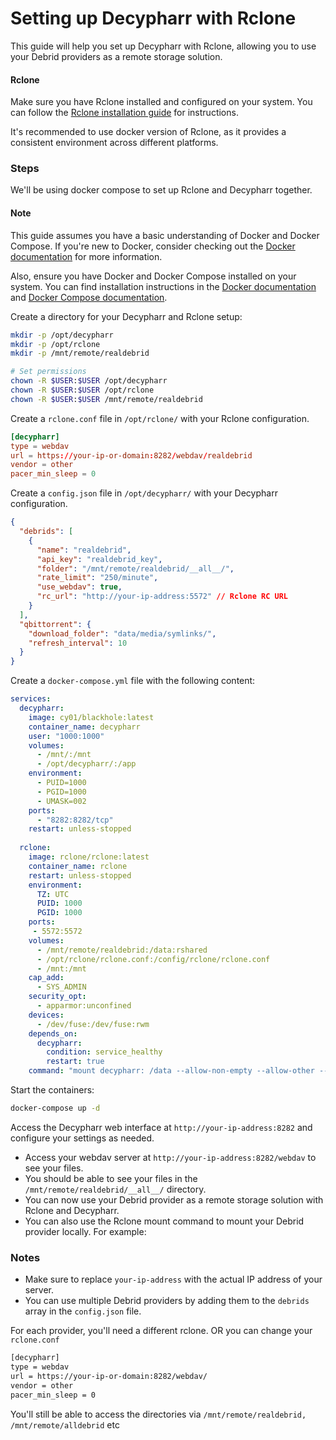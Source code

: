 # Setting up Decypharr with Rclone

This guide will help you set up Decypharr with Rclone, allowing you to use your Debrid providers as a remote storage solution.

#### Rclone
Make sure you have Rclone installed and configured on your system. You can follow the [Rclone installation guide](https://rclone.org/install/) for instructions.

It's recommended to use docker version of Rclone, as it provides a consistent environment across different platforms. 


### Steps

We'll be using docker compose to set up Rclone and Decypharr together.

#### Note
This guide assumes you have a basic understanding of Docker and Docker Compose. If you're new to Docker, consider checking out the [Docker documentation](https://docs.docker.com/get-started/) for more information.

Also, ensure you have Docker and Docker Compose installed on your system. You can find installation instructions in the [Docker documentation](https://docs.docker.com/get-docker/) and [Docker Compose documentation](https://docs.docker.com/compose/install/).


Create a directory for your Decypharr and Rclone setup:
```bash
mkdir -p /opt/decypharr
mkdir -p /opt/rclone
mkdir -p /mnt/remote/realdebrid

# Set permissions
chown -R $USER:$USER /opt/decypharr
chown -R $USER:$USER /opt/rclone
chown -R $USER:$USER /mnt/remote/realdebrid
```

Create a `rclone.conf` file in `/opt/rclone/` with your Rclone configuration. 

```conf
[decypharr]
type = webdav
url = https://your-ip-or-domain:8282/webdav/realdebrid
vendor = other
pacer_min_sleep = 0
```

Create a `config.json` file in `/opt/decypharr/` with your Decypharr configuration. 

```json
{
  "debrids": [
    {
      "name": "realdebrid",
      "api_key": "realdebrid_key",
      "folder": "/mnt/remote/realdebrid/__all__/",
      "rate_limit": "250/minute",
      "use_webdav": true,
      "rc_url": "http://your-ip-address:5572" // Rclone RC URL
    }
  ],
  "qbittorrent": {
    "download_folder": "data/media/symlinks/",
    "refresh_interval": 10
  }
}

```

Create a `docker-compose.yml` file with the following content:

```yaml
services:
  decypharr:
    image: cy01/blackhole:latest
    container_name: decypharr
    user: "1000:1000"
    volumes:
      - /mnt/:/mnt
      - /opt/decypharr/:/app
    environment:
      - PUID=1000
      - PGID=1000
      - UMASK=002
    ports:
      - "8282:8282/tcp"
    restart: unless-stopped
  
  rclone:
    image: rclone/rclone:latest
    container_name: rclone
    restart: unless-stopped
    environment:
      TZ: UTC
      PUID: 1000
      PGID: 1000
    ports:
     - 5572:5572
    volumes:
      - /mnt/remote/realdebrid:/data:rshared
      - /opt/rclone/rclone.conf:/config/rclone/rclone.conf
      - /mnt:/mnt
    cap_add:
      - SYS_ADMIN
    security_opt:
      - apparmor:unconfined
    devices:
      - /dev/fuse:/dev/fuse:rwm
    depends_on:
      decypharr:
        condition: service_healthy
        restart: true
    command: "mount decypharr: /data --allow-non-empty --allow-other --uid=1000 --gid=1000 --umask=002 --dir-cache-time 10s --rc --rc-addr :5572 --rc-no-auth "
```

Start the containers:
```bash
docker-compose up -d
```

Access the Decypharr web interface at `http://your-ip-address:8282` and configure your settings as needed.

- Access your webdav server at `http://your-ip-address:8282/webdav` to see your files.
- You should be able to see your files in the `/mnt/remote/realdebrid/__all__/` directory.
- You can now use your Debrid provider as a remote storage solution with Rclone and Decypharr.
- You can also use the Rclone mount command to mount your Debrid provider locally. For example:


### Notes

- Make sure to replace `your-ip-address` with the actual IP address of your server.
- You can use multiple Debrid providers by adding them to the `debrids` array in the `config.json` file.

For each provider, you'll need a different rclone. OR you can change your `rclone.conf`


```apache
[decypharr]
type = webdav
url = https://your-ip-or-domain:8282/webdav/
vendor = other
pacer_min_sleep = 0
```

You'll still be able to access the directories via `/mnt/remote/realdebrid, /mnt/remote/alldebrid` etc


